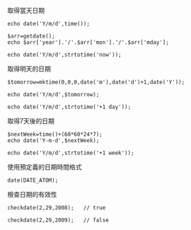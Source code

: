 取得當天日期
```
echo date('Y/m/d',time());

$arr=getdate();
echo $arr['year'].'/'.$arr['mon'].'/'.$arr['mday'];

echo date('Y/m/d',strtotime('now'));
```

取得明天的日期
```
$tomorrow=mktime(0,0,0,date('m'),date('d')+1,date('Y'));

echo date('Y/m/d',$tomorrow);

echo date('Y/m/d',strtotime('+1 day'));
```

取得7天後的日期
```
$nextWeek=time()+(60*60*24*7);
echo date('Y-m-d',$nextWeek);

echo date('Y/m/d',strtotime('+1 week'));
```

使用預定義的日期時間格式
```
date(DATE_ATOM);
```

檢查日期的有效性
```
checkdate(2,29,2008);	// true

checkdate(2,29,2009);	// false
```
